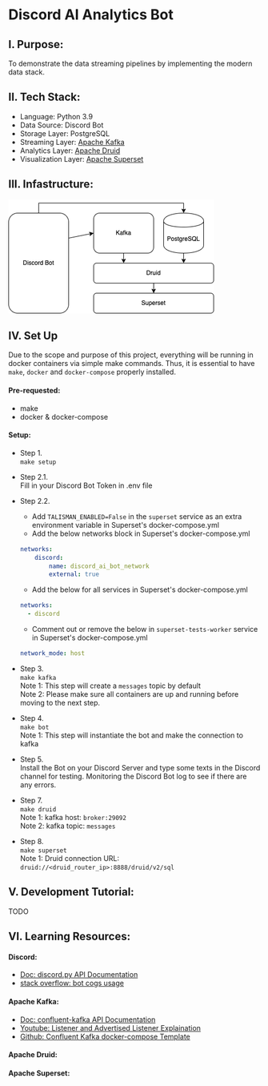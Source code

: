 # Discord AI Analytics Bot

## I. Purpose:

To demonstrate the data streaming pipelines by implementing the modern data stack.

## II.  Tech Stack:


- Language: Python 3.9
- Data Source: Discord Bot
- Storage Layer: PostgreSQL
- Streaming Layer: [Apache Kafka](https://kafka.apache.org/)
- Analytics Layer: [Apache Druid](https://druid.apache.org/)
- Visualization Layer: [Apache Superset](https://superset.apache.org/)

## III. Infastructure:
![architecture](./assets/discord_ai_bot_infra.drawio.png)

## IV. Set Up

Due to the scope and purpose of this project, everything will be running in docker containers via simple make commands. Thus, it is essential to have `make`, `docker` and `docker-compose` properly installed. 
#### Pre-requested:
- make
- docker & docker-compose

#### Setup:
- Step 1.\
`make setup`
- Step 2.1.\
Fill in your Discord Bot Token in .env file
- Step 2.2.
    - Add `TALISMAN_ENABLED=False` in the `superset` service as an extra environment variable in Superset's docker-compose.yml
    - Add the below networks block in Superset's docker-compose.yml
    ```YAML
    networks:
        discord:
            name: discord_ai_bot_network
            external: true
    ```
    - Add the below for all services in Superset's docker-compose.yml
    ```YAML
    networks:
      - discord
    ```
    - Comment out or remove the below in `superset-tests-worker` service in Superset's docker-compose.yml
    ```YAML
    network_mode: host
    ```
- Step 3.\
`make kafka`\
Note 1: This step will create a `messages` topic by default\
Note 2: Please make sure all containers are up and running before moving to the next step.
- Step 4.\
`make bot`\
Note 1: This step will instantiate the bot and make the connection to kafka
- Step 5.\
Install the Bot on your Discord Server and type some texts in the Discord channel for testing. Monitoring the Discord Bot log to see if there are any errors.
- Step 7.\
`make druid`\
Note 1: kafka host: `broker:29092`\
Note 2: kafka topic: `messages`

- Step 8. \
`make superset`\
Note 1: Druid connection URL: `druid://<druid_router_ip>:8888/druid/v2/sql`

## V. Development Tutorial:
TODO

## VI. Learning Resources:

#### Discord:
- [Doc: discord.py API Documentation](https://discordpy.readthedocs.io/en/stable/)
- [stack overflow: bot cogs usage](https://stackoverflow.com/questions/53528168/how-do-i-use-cogs-with-discord-py)

#### Apache Kafka:
- [Doc: confluent-kafka API Documentation](https://docs.confluent.io/platform/current/clients/confluent-kafka-python/html/index.html)
- [Youtube: Listener and Advertised Listener Explaination](https://www.youtube.com/watch?v=L--VuzFiYrM&ab_channel=OttoCodes)
- [Github: Confluent Kafka docker-compose Template](https://github.com/confluentinc/cp-all-in-one/tree/7.5.0-post)

#### Apache Druid:

#### Apache Superset: